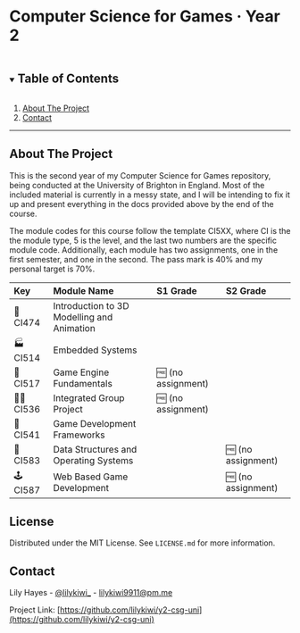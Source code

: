 <h1>
  Computer Science for Games · Year 2
</h1>

<!-- TABLE OF CONTENTS -->
<details open="open">
  <summary><h2 style="display: inline-block">Table of Contents</h2></summary>
  <ol>
    <li><a href="#about-the-project">About The Project</a></li>
    <li><a href="#contact">Contact</a></li>
  </ol>
</details>

---

<!-- ABOUT THE PROJECT -->

## About The Project

<!-- [![Product Name Screen Shot][product-screenshot]](https://example.com) -->

This is the second year of my Computer Science for Games repository, being
conducted at the University of Brighton in England. Most of the included
material is currently in a messy state, and I will be intending to fix it up and
present everything in the docs provided above by the end of the course.

The module codes for this course follow the template CI5XX, where CI is the the
module type, 5 is the level, and the last two numbers are the specific module
code. Additionally, each module has two assignments, one in the first semester,
and one in the second. The pass mark is 40% and my personal target is 70%.

| Key                  | Module Name                                | S1 Grade               | S2 Grade               |
| :------------------- | :----------------------------------------- | :--------------------- | :--------------------- |
| :art: CI474          | Introduction to 3D Modelling and Animation |                        |                        |
| :factory: CI514      | Embedded Systems                           |                        |                        |
| :toolbox: CI517      | Game Engine Fundamentals                   | :free: (no assignment) |                        |
| :technologist: CI536 | Integrated Group Project                   | :free: (no assignment) |                        |
| :hammer: CI541       | Game Development Frameworks                |                        |                        |
| :penguin: CI583      | Data Structures and Operating Systems      |                        | :free: (no assignment) |
| :joystick: CI587     | Web Based Game Development                 |                        | :free: (no assignment) |

<!-- LICENSE -->

## License

Distributed under the MIT License. See `LICENSE.md` for more information.

<!-- CONTACT -->

## Contact

Lily Hayes - [@lilykiwi\_](https://twitter.com/lilykiwi_) - lilykiwi9911@pm.me

Project Link: [https://github.com/lilykiwi/y2-csg-uni](https://github.com/lilykiwi/y2-csg-uni)
